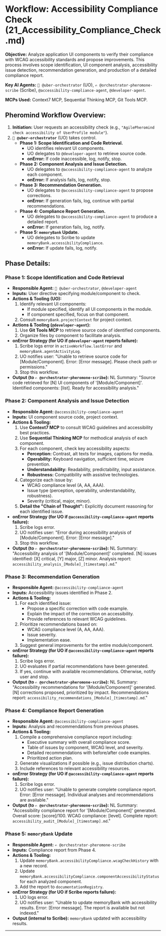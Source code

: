 # Workflow: Accessibility Compliance Check (21_Accessibility_Compliance_Check.md)

**Objective:** Analyze application UI components to verify their compliance with WCAG accessibility standards and propose improvements. This process involves scope identification, UI component analysis, accessibility issue detection, recommendation generation, and production of a detailed compliance report.

**Key AI Agents:** `🧐 @uber-orchestrator` (UO), `✍️ @orchestrator-pheromone-scribe` (Scribe), `@accessibility-compliance-agent`, `@developer-agent`.

**MCPs Used:** Context7 MCP, Sequential Thinking MCP, Git Tools MCP.

## Pheromind Workflow Overview:

1.  **Initiation:** User requests an accessibility check (e.g., `"AgilePheromind check accessibility of UserProfile module"`).
2.  **`🧐 @uber-orchestrator`** (UO) takes control.
    *   **Phase 1: Scope Identification and Code Retrieval.**
        *   UO identifies relevant UI components.
        *   UO delegates to `@developer-agent` to retrieve source code.
        *   **onError:** If code inaccessible, log, notify, stop.
    *   **Phase 2: Component Analysis and Issue Detection.**
        *   UO delegates to `@accessibility-compliance-agent` to analyze each component.
        *   **onError:** If analysis fails, log, notify, stop.
    *   **Phase 3: Recommendation Generation.**
        *   UO delegates to `@accessibility-compliance-agent` to propose corrections.
        *   **onError:** If generation fails, log, continue with partial recommendations.
    *   **Phase 4: Compliance Report Generation.**
        *   UO delegates to `@accessibility-compliance-agent` to produce a detailed report.
        *   **onError:** If generation fails, log, notify.
    *   **Phase 5: `memoryBank` Update.**
        *   UO delegates to Scribe to update `memoryBank.accessibilityCompliance`.
        *   **onError:** If update fails, log, notify.

## Phase Details:

### Phase 1: Scope Identification and Code Retrieval
*   **Responsible Agent:** `🧐 @uber-orchestrator`, `@developer-agent`
*   **Inputs:** User directive specifying module/component to check.
*   **Actions & Tooling (UO):**
    1.  Identify relevant UI components:
        *   If module specified, identify all UI components in the module.
        *   If component specified, focus on that component.
    2.  Consult `memoryBank.projectContext` for project context.
*   **Actions & Tooling (`@developer-agent`):**
    1.  Use **Git Tools MCP** to retrieve source code of identified components.
    2.  Organize files by component to facilitate analysis.
*   **onError Strategy (for UO if `@developer-agent` reports failure):**
    1.  Scribe logs error in `activeWorkflow.lastError` and `memoryBank.agentActivityLog`.
    2.  UO notifies user: "Unable to retrieve source code for [Module/Component]. Error: [Error message]. Please check path or permissions."
    3.  Stop this workflow.
*   **Output (to `✍️ @orchestrator-pheromone-scribe`):** NL Summary: "Source code retrieved for [N] UI components of '[Module/Component]'. Identified components: [list]. Ready for accessibility analysis."

### Phase 2: Component Analysis and Issue Detection
*   **Responsible Agent:** `@accessibility-compliance-agent`
*   **Inputs:** UI component source code, project context.
*   **Actions & Tooling:**
    1.  Use **Context7 MCP** to consult WCAG guidelines and accessibility best practices.
    2.  Use **Sequential Thinking MCP** for methodical analysis of each component.
    3.  For each component, check key accessibility aspects:
        *   **Perception:** Contrast, alt texts for images, captions for media.
        *   **Operability:** Keyboard navigation, sufficient time, seizure prevention.
        *   **Understandability:** Readability, predictability, input assistance.
        *   **Robustness:** Compatibility with assistive technologies.
    4.  Categorize each issue by:
        *   WCAG compliance level (A, AA, AAA).
        *   Issue type (perception, operability, understandability, robustness).
        *   Severity (critical, major, minor).
    5.  **Detail the "Chain of Thought":** Explicitly document reasoning for each identified issue.
*   **onError Strategy (for UO if `@accessibility-compliance-agent` reports failure):**
    1.  Scribe logs error.
    2.  UO notifies user: "Error during accessibility analysis of [Module/Component]. Error: [Error message]."
    3.  Stop this workflow.
*   **Output (to `✍️ @orchestrator-pheromone-scribe`):** NL Summary: "Accessibility analysis of '[Module/Component]' completed. [N] issues identified: [X] critical, [Y] major, [Z] minor. Analysis report: `accessibility_analysis_[Module]_[timestamp].md`."

### Phase 3: Recommendation Generation
*   **Responsible Agent:** `@accessibility-compliance-agent`
*   **Inputs:** Accessibility issues identified in Phase 2.
*   **Actions & Tooling:**
    1.  For each identified issue:
        *   Propose a specific correction with code example.
        *   Explain the impact of the correction on accessibility.
        *   Provide references to relevant WCAG guidelines.
    2.  Prioritize recommendations based on:
        *   WCAG compliance level (A, AA, AAA).
        *   Issue severity.
        *   Implementation ease.
    3.  Suggest general improvements for the entire module/component.
*   **onError Strategy (for UO if `@accessibility-compliance-agent` reports failure):**
    1.  Scribe logs error.
    2.  UO evaluates if partial recommendations have been generated.
    3.  If yes, continue with available recommendations. Otherwise, notify user and stop.
*   **Output (to `✍️ @orchestrator-pheromone-scribe`):** NL Summary: "Accessibility recommendations for '[Module/Component]' generated. [N] corrections proposed, prioritized by impact. Recommendations report: `accessibility_recommendations_[Module]_[timestamp].md`."

### Phase 4: Compliance Report Generation
*   **Responsible Agent:** `@accessibility-compliance-agent`
*   **Inputs:** Analysis and recommendations from previous phases.
*   **Actions & Tooling:**
    1.  Compile a comprehensive compliance report including:
        *   Executive summary with overall compliance score.
        *   Table of issues by component, WCAG level, and severity.
        *   Detailed recommendations with before/after code examples.
        *   Prioritized action plan.
    2.  Generate visualizations if possible (e.g., issue distribution charts).
    3.  Include references to relevant accessibility resources.
*   **onError Strategy (for UO if `@accessibility-compliance-agent` reports failure):**
    1.  Scribe logs error.
    2.  UO notifies user: "Unable to generate complete compliance report. Error: [Error message]. Individual analyses and recommendations are available."
*   **Output (to `✍️ @orchestrator-pheromone-scribe`):** NL Summary: "Accessibility compliance report for '[Module/Component]' generated. Overall score: [score]/100. WCAG compliance: [level]. Complete report: `accessibility_audit_[Module]_[timestamp].md`."

### Phase 5: `memoryBank` Update
*   **Responsible Agent:** `✍️ @orchestrator-pheromone-scribe`
*   **Inputs:** Compliance report from Phase 4.
*   **Actions & Tooling:**
    1.  Update `memoryBank.accessibilityCompliance.wcagCheckHistory` with a new record.
    2.  Update `memoryBank.accessibilityCompliance.componentAccessibilityStatus` for each analyzed component.
    3.  Add the report to `documentationRegistry`.
*   **onError Strategy (for UO if Scribe reports failure):**
    1.  UO logs error.
    2.  UO notifies user: "Unable to update memoryBank with accessibility results. Error: [Error message]. The report is available but not indexed."
*   **Output (internal to Scribe):** `memoryBank` updated with accessibility results.

---
